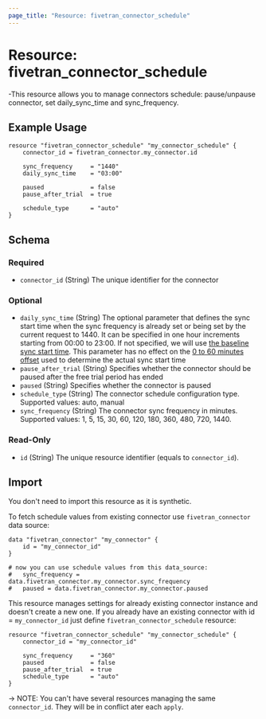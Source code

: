 ```yaml
---
page_title: "Resource: fivetran_connector_schedule"
---
```


# Resource: fivetran_connector_schedule

-This resource allows you to manage connectors schedule: pause/unpause connector, set daily_sync_time and sync_frequency.

## Example Usage

```hcl
resource "fivetran_connector_schedule" "my_connector_schedule" {
    connector_id = fivetran_connector.my_connector.id

    sync_frequency     = "1440"
    daily_sync_time    = "03:00"

    paused             = false
    pause_after_trial  = true

    schedule_type      = "auto"
}
```

<!-- schema generated by tfplugindocs -->
## Schema

### Required

- `connector_id` (String) The unique identifier for the connector

### Optional

- `daily_sync_time` (String) The optional parameter that defines the sync start time when the sync frequency is already set or being set by the current request to 1440. It can be specified in one hour increments starting from 00:00 to 23:00. If not specified, we will use [the baseline sync start time](https://fivetran.com/docs/getting-started/syncoverview#syncfrequencyandscheduling). This parameter has no effect on the [0 to 60 minutes offset](https://fivetran.com/docs/getting-started/syncoverview#syncstarttimesandoffsets) used to determine the actual sync start time
- `pause_after_trial` (String) Specifies whether the connector should be paused after the free trial period has ended
- `paused` (String) Specifies whether the connector is paused
- `schedule_type` (String) The connector schedule configuration type. Supported values: auto, manual
- `sync_frequency` (String) The connector sync frequency in minutes. Supported values: 1, 5, 15, 30, 60, 120, 180, 360, 480, 720, 1440.

### Read-Only

- `id` (String) The unique resource identifier (equals to `connector_id`).

## Import

You don't need to import this resource as it is synthetic. 

To fetch schedule values from existing connector use `fivetran_connector` data source:
```hcl
data "fivetran_connector" "my_connector" {
    id = "my_connector_id"
}

# now you can use schedule values from this data_source:
#   sync_frequency = data.fivetran_connector.my_connector.sync_frequency
#   paused = data.fivetran_connector.my_connector.paused
```

This resource manages settings for already existing connector instance and doesn't create a new one.
If you already have an existing connector with id = `my_connector_id` just define `fivetran_connector_schedule` resource:

```hcl
resource "fivetran_connector_schedule" "my_connector_schedule" {
    connector_id = "my_connector_id"

    sync_frequency     = "360"
    paused             = false
    pause_after_trial  = true
    schedule_type      = "auto"
}
```

-> NOTE: You can't have several resources managing the same `connector_id`. They will be in conflict ater each `apply`.